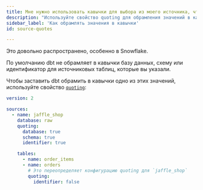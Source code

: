 ```yaml
---
title: Мне нужно использовать кавычки для выбора из моего источника, что мне делать?
description: "Используйте свойство quoting для обрамления значений в кавычки"
sidebar_label: 'Как обрамлять значения в кавычки'
id: source-quotes

---
```


Это довольно распространено, особенно в Snowflake.

По умолчанию dbt не обрамляет в кавычки базу данных, схему или идентификатор для источниковых таблиц, которые вы указали.

Чтобы заставить dbt обрамить в кавычки одно из этих значений, используйте свойство [`quoting`](/reference/resource-properties/quoting):

<File name='models/<filename>.yml'>

```yaml
version: 2

sources:
  - name: jaffle_shop
    database: raw
    quoting:
      database: true
      schema: true
      identifier: true

    tables:
      - name: order_items
      - name: orders
        # Это переопределяет конфигурацию quoting для `jaffle_shop`
        quoting:
          identifier: false
```

</File>